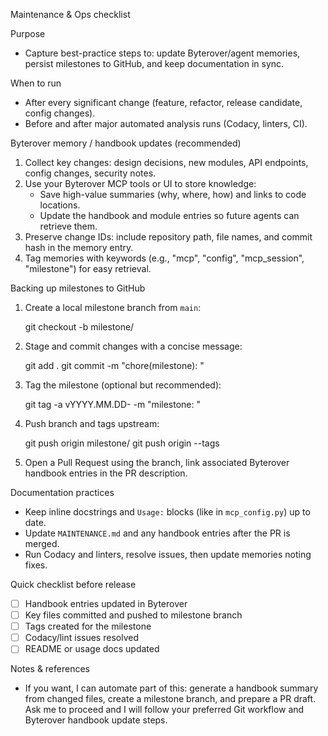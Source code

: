 Maintenance & Ops checklist

Purpose
- Capture best-practice steps to: update Byterover/agent memories, persist milestones to GitHub, and keep documentation in sync.

When to run
- After every significant change (feature, refactor, release candidate, config changes).
- Before and after major automated analysis runs (Codacy, linters, CI).

Byterover memory / handbook updates (recommended)
1. Collect key changes: design decisions, new modules, API endpoints, config changes, security notes.
2. Use your Byterover MCP tools or UI to store knowledge:
   - Save high-value summaries (why, where, how) and links to code locations.
   - Update the handbook and module entries so future agents can retrieve them.
3. Preserve change IDs: include repository path, file names, and commit hash in the memory entry.
4. Tag memories with keywords (e.g., "mcp", "config", "mcp_session", "milestone") for easy retrieval.

Backing up milestones to GitHub
1. Create a local milestone branch from `main`:

   git checkout -b milestone/<short-name>

2. Stage and commit changes with a concise message:

   git add .
   git commit -m "chore(milestone): <short description>"

3. Tag the milestone (optional but recommended):

   git tag -a vYYYY.MM.DD-<name> -m "milestone: <short description>"

4. Push branch and tags upstream:

   git push origin milestone/<short-name>
   git push origin --tags

5. Open a Pull Request using the branch, link associated Byterover handbook entries in the PR description.

Documentation practices
- Keep inline docstrings and `Usage:` blocks (like in `mcp_config.py`) up to date.
- Update `MAINTENANCE.md` and any handbook entries after the PR is merged.
- Run Codacy and linters, resolve issues, then update memories noting fixes.

Quick checklist before release
- [ ] Handbook entries updated in Byterover
- [ ] Key files committed and pushed to milestone branch
- [ ] Tags created for the milestone
- [ ] Codacy/lint issues resolved
- [ ] README or usage docs updated

Notes & references
- If you want, I can automate part of this: generate a handbook summary from changed files, create a milestone branch, and prepare a PR draft. Ask me to proceed and I will follow your preferred Git workflow and Byterover handbook update steps.
